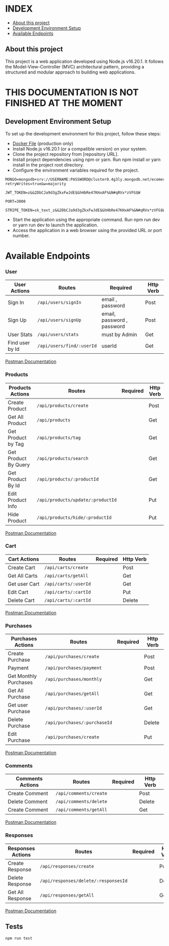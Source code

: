 # INDEX

- [About this project](#About-this-project)
- [Development Environment Setup](#Development-Environment-Setup)
- [Available Endpoints](#Available-Endpoints)

## About this project

This project is a web application developed using Node.js v16.20.1. It follows the Model-View-Controller (MVC) architectural pattern, providing a structured and modular approach to building web applications.

# THIS DOCUMENTATION IS NOT FINISHED AT THE MOMENT

## Development Environment Setup

To set up the development environment for this project, follow these steps:

- [Docker File](https://hub.docker.com/repository/docker/clamshell6412/ecomerce_res_api/general) (production only)
- Install Node.js v16.20.1 (or a compatible version) on your system.
- Clone the project repository from [repository URL].
- Install project dependencies using npm or yarn. Run npm install or yarn install in the project root directory.
- Configure the environment variables required for the project.

```
MONGO=mongodb+srv://USERNAME:PASSWORD@cluster0.4g3ly.mongodb.net/ecomerce?retryWrites=true&w=majority
```

```
JWT_TOKEN=z&&2DbCJa9d3gZkxFwJdE$&hHbRe47KHxAF%&N#qRVx*zVFG$W
```

```
PORT=3000
```

```
STRIPE_TOKEN=sk_text_z&&2DbCJa9d3gZkxFwJdE$&hHbRe47KHxAF%&N#qRVx*zVFG$W

```

- Start the application using the appropriate command. Run npm run dev or yarn run dev to launch the application.
- Access the application in a web browser using the provided URL or port number.

# Available Endpoints

### User

| User Actions    | Routes                    | Required                   | Http Verb |
| --------------- | ------------------------- | -------------------------- | --------- |
| Sign In         | `/api/users/signIn`       | email , password           | Post      |
| Sign Up         | `/api/users/signUp`       | email, password , password | Post      |
| User Stats      | `/api/users/stats`        | must by Admin              | Get       |
| Find user by Id | `/api/users/find/:userId` | userId                     | Get       |

[Postman Documentation]()

### Products

| Products Actions     | Routes                            | Required | Http Verb |
| -------------------- | --------------------------------- | -------- | --------- |
| Create Product       | `/api/products/create`            |          | Post      |
| Get All Product      | `/api/products`                   |          | Get       |
| Get Product by Tag   | `/api/products/tag`               |          | Get       |
| Get Product By Query | `/api/products/search`            |          | Get       |
| Get Product By Id    | `/api/products/:productId`        |          | Get       |
| Edit Product Info    | `/api/products/update/:productId` |          | Put       |
| Hide Product         | `/api/products/hide/:productId`   |          | Put       |

[Postman Documentation]()

### Cart

| Cart Actions  | Routes               | Required | Http Verb |
| ------------- | -------------------- | -------- | --------- |
| Create Cart   | `/api/carts/create`  |          | Post      |
| Get All Carts | `/api/carts/getAll`  |          | Get       |
| Get user Cart | `/api/carts/:userId` |          | Get       |
| Edit Cart     | `/api/carts/:cartId` |          | Put       |
| Delete Cart   | `/api/carts/:cartId` |          | Delete    |

[Postman Documentation]()

### Purchases

| Purchases Actions     | Routes                       | Required | Http Verb |
| --------------------- | ---------------------------- | -------- | --------- |
| Create Purchase       | `/api/purchases/create`      |          | Post      |
| Payment               | `/api/purchases/payment`     |          | Post      |
| Get Monthly Purchases | `/api/purchases/monthly`     |          | Get       |
| Get All Purchase      | `/api/purchases/getAll`      |          | Get       |
| Get user Purchase     | `/api/purchases/:userId`     |          | Get       |
| Delete Purchase       | `/api/purchases/:purchaseId` |          | Delete    |
| Edit Purchase         | `/api/purchases/create`      |          | Put       |

[Postman Documentation]()

### Comments

| Comments Actions | Routes                 | Required | Http Verb |
| ---------------- | ---------------------- | -------- | --------- |
| Create Comment   | `/api/comments/create` |          | Post      |
| Delete Comment   | `/api/comments/delete` |          | Delete    |
| Create Comment   | `/api/comments/getAll` |          | Get       |

[Postman Documentation]()

### Responses

| Responses Actions | Routes                               | Required | Http Verb |
| ----------------- | ------------------------------------ | -------- | --------- |
| Create Response   | `/api/responses/create`              |          | Post      |
| Delete Response   | `/api/responses/delete/:responsesId` |          | Delete    |
| Get All Response  | `/api/responses/getAll`              |          | Get       |

[Postman Documentation]()

## Tests

```
npm run test

```
